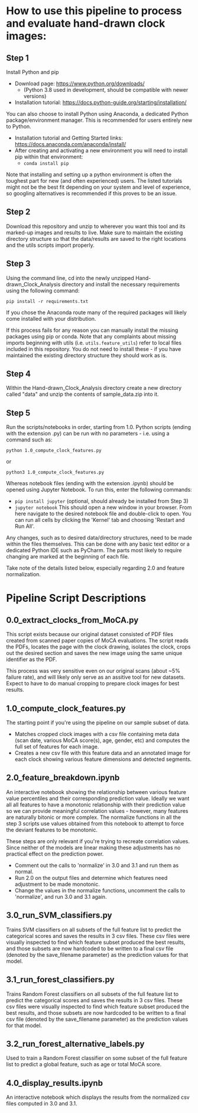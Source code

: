 # How to use this pipeline to process and evaluate hand-drawn clock images:

## Step 1 
Install Python and pip

- Download page: https://www.python.org/downloads/
  - (Python 3.8 used in development, should be compatible with newer versions)
- Installation tutorial: https://docs.python-guide.org/starting/installation/

You can also choose to install Python using Anaconda, a dedicated Python package/environment manager. This is recommended for users entirely new to Python.
- Installation tutorial and Getting Started links: https://docs.anaconda.com/anaconda/install/
- After creating and activating a new environment you will need to install pip within that environment:
  - ```conda install pip``` 

Note that installing and setting up a python environment is often the toughest part for new (and often experienced) users. The listed tutorials might not be the best fit depending on your system and level of experience, so googling alternatives is recommended if this proves to be an issue.

## Step 2
Download this repository and unzip to wherever you want this tool and its marked-up images and results to live. Make sure to maintain the existing directory structure so that the data/results are saved to the right locations and the utils scripts import properly.

## Step 3
Using the command line, cd into the newly unzipped Hand-drawn_Clock_Analysis directory and install the necessary requirements using the following command:

```pip install -r requirements.txt```

If you chose the Anaconda route many of the required packages will likely come installed with your distribution.

If this process fails for any reason you can manually install the missing packages using pip or conda. Note that any complaints about missing imports beginning with utils (i.e. ```utils.feature_utils```) refer to local files included in this repository. You do not need to install these - if you have maintained the existing directory structure they should work as is.

## Step 4
Within the Hand-drawn_Clock_Analysis directory create a new directory called "data" and unzip the contents of sample_data.zip into it.

## Step 5
Run the scripts/notebooks in order, starting from 1.0. Python scripts (ending with the extension .py) can be run with no parameters - i.e. using a command such as: 

```python 1.0_compute_clock_features.py```

or

```python3 1.0_compute_clock_features.py```

Whereas notebook files (ending with the extension .ipynb) should be opened using Jupyter Notebook. To run this, enter the following commands:
  - ```pip install jupyter``` (optional, should already be installed from Step 3)
  - ```jupyter notebook```
This should open a new window in your browser. From here navigate to the desired notebook file and double-click to open. You can run all cells by clicking the 'Kernel' tab and choosing 'Restart and Run All'.

Any changes, such as to desired data/directory structures, need to be made within the files themselves. This can be done with any basic text editor or a dedicated Python IDE such as PyCharm. The parts most likely to require changing are marked at the beginning of each file. 

Take note of the details listed below, especially regarding 2.0 and feature normalization.

# Pipeline Script Descriptions
## 0.0_extract_clocks_from_MoCA.py
  
This script exists because our original dataset consisted of PDF files created from scanned paper copies of MoCA evaluations. The script reads the PDFs, locates the page with the clock drawing, isolates the clock, crops out the desired section and saves the new image using the same unique identifier as the PDF.

This process was very sensitive even on our original scans (about ~5% failure rate), and will likely only serve as an assitive tool for new datasets. Expect to have to do manual cropping to prepare clock images for best results.


## 1.0_compute_clock_features.py

The starting point if you're using the pipeline on our sample subset of data. 
- Matches cropped clock images with a csv file containing meta data (scan date, various MoCA score(s), age, gender, etc) and computes the full set of features for each image. 
- Creates a new csv file with this feature data and an annotated image for each clock showing various feature dimensions and detected segments.


## 2.0_feature_breakdown.ipynb

An interactive notebook showing the relationship between various feature value percentiles and their corresponding prediction value. Ideally we want all all features to have a monotonic relationship with their prediction value so we can provide meaningful correlation values - however, many features are naturally bitonic or more complex. The normalize functions in all the step 3 scripts use values obtained from this notebook to attempt to force the deviant features to be monotonic.

These steps are only relevant if you're trying to recreate correlation values. Since neither of the models are linear making these adjustments has no practical effect on the prediction power. 
- Comment out the calls to 'normalize' in 3.0 and 3.1 and run them as normal. 
- Run 2.0 on the output files and determine which features need adjustment to be made monotonic. 
- Change the values in the normalize functions, uncomment the calls to 'normalize', and run 3.0 and 3.1 again.

## 3.0_run_SVM_classifiers.py

Trains SVM classifiers on all subsets of the full feature list to predict the categorical scores and saves the results in 3 csv files. These csv files were visually inspected to find which feature subset produced the best results, and those subsets are now hardcoded to be written to a final csv file (denoted by the save_filename parameter) as the prediction values for that model.

## 3.1_run_forest_classifiers.py

Trains Random Forest classifiers on all subsets of the full feature list to predict the categorical scores and saves the results in 3 csv files. These csv files were visually inspected to find which feature subset produced the best results, and those subsets are now hardcoded to be written to a final csv file (denoted by the save_filename parameter) as the prediction values for that model.

## 3.2_run_forest_alternative_labels.py

Used to train a Random Forest classifier on some subset of the full feature list to predict a global feature, such as age or total MoCA score.

## 4.0_display_results.ipynb

An interactive notebook which displays the results from the normalized csv files computed in 3.0 and 3.1. 
